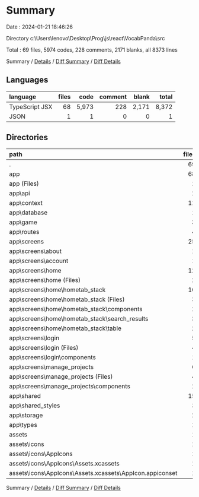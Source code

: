 # Summary

Date : 2024-01-21 18:46:26

Directory c:\\Users\\lenovo\\Desktop\\Prog\\js\\react\\VocabPanda\\src

Total : 69 files,  5974 codes, 228 comments, 2171 blanks, all 8373 lines

Summary / [Details](details.md) / [Diff Summary](diff.md) / [Diff Details](diff-details.md)

## Languages
| language | files | code | comment | blank | total |
| :--- | ---: | ---: | ---: | ---: | ---: |
| TypeScript JSX | 68 | 5,973 | 228 | 2,171 | 8,372 |
| JSON | 1 | 1 | 0 | 0 | 1 |

## Directories
| path | files | code | comment | blank | total |
| :--- | ---: | ---: | ---: | ---: | ---: |
| . | 69 | 5,974 | 228 | 2,171 | 8,373 |
| app | 68 | 5,973 | 228 | 2,171 | 8,372 |
| app (Files) | 1 | 143 | 24 | 98 | 265 |
| app\\api | 2 | 67 | 3 | 24 | 94 |
| app\\context | 11 | 80 | 11 | 52 | 143 |
| app\\database | 1 | 159 | 1 | 55 | 215 |
| app\\game | 3 | 492 | 14 | 125 | 631 |
| app\\routes | 4 | 221 | 6 | 88 | 315 |
| app\\screens | 25 | 3,214 | 114 | 1,098 | 4,426 |
| app\\screens\\about | 1 | 44 | 1 | 25 | 70 |
| app\\screens\\account | 1 | 333 | 18 | 107 | 458 |
| app\\screens\\home | 12 | 1,336 | 44 | 468 | 1,848 |
| app\\screens\\home (Files) | 2 | 436 | 15 | 184 | 635 |
| app\\screens\\home\\hometab_stack | 10 | 900 | 29 | 284 | 1,213 |
| app\\screens\\home\\hometab_stack (Files) | 3 | 212 | 8 | 83 | 303 |
| app\\screens\\home\\hometab_stack\\components | 2 | 82 | 2 | 32 | 116 |
| app\\screens\\home\\hometab_stack\\search_results | 3 | 418 | 12 | 117 | 547 |
| app\\screens\\home\\hometab_stack\\table | 2 | 188 | 7 | 52 | 247 |
| app\\screens\\login | 5 | 511 | 13 | 171 | 695 |
| app\\screens\\login (Files) | 4 | 448 | 12 | 146 | 606 |
| app\\screens\\login\\components | 1 | 63 | 1 | 25 | 89 |
| app\\screens\\manage_projects | 6 | 990 | 38 | 327 | 1,355 |
| app\\screens\\manage_projects (Files) | 4 | 768 | 25 | 266 | 1,059 |
| app\\screens\\manage_projects\\components | 2 | 222 | 13 | 61 | 296 |
| app\\shared | 15 | 946 | 26 | 333 | 1,305 |
| app\\shared_styles | 3 | 226 | 3 | 53 | 282 |
| app\\storage | 2 | 295 | 25 | 204 | 524 |
| app\\types | 1 | 130 | 1 | 41 | 172 |
| assets | 1 | 1 | 0 | 0 | 1 |
| assets\\icons | 1 | 1 | 0 | 0 | 1 |
| assets\\icons\\AppIcons | 1 | 1 | 0 | 0 | 1 |
| assets\\icons\\AppIcons\\Assets.xcassets | 1 | 1 | 0 | 0 | 1 |
| assets\\icons\\AppIcons\\Assets.xcassets\\AppIcon.appiconset | 1 | 1 | 0 | 0 | 1 |

Summary / [Details](details.md) / [Diff Summary](diff.md) / [Diff Details](diff-details.md)